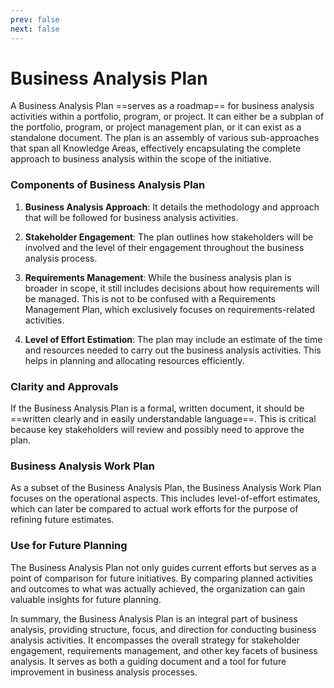 ```yaml
---
prev: false
next: false
---
```


# Business Analysis Plan

A Business Analysis Plan ==serves as a roadmap== for business analysis activities within a portfolio, program, or project. It can either be a subplan of the portfolio, program, or project management plan, or it can exist as a standalone document. The plan is an assembly of various sub-approaches that span all Knowledge Areas, effectively encapsulating the complete approach to business analysis within the scope of the initiative.

### Components of Business Analysis Plan

1. **Business Analysis Approach**: It details the methodology and approach that will be followed for business analysis activities.

2. **Stakeholder Engagement**: The plan outlines how stakeholders will be involved and the level of their engagement throughout the business analysis process.

3. **Requirements Management**: While the business analysis plan is broader in scope, it still includes decisions about how requirements will be managed. This is not to be confused with a Requirements Management Plan, which exclusively focuses on requirements-related activities.

4. **Level of Effort Estimation**: The plan may include an estimate of the time and resources needed to carry out the business analysis activities. This helps in planning and allocating resources efficiently.

### Clarity and Approvals

If the Business Analysis Plan is a formal, written document, it should be ==written clearly and in easily understandable language==. This is critical because key stakeholders will review and possibly need to approve the plan.

### Business Analysis Work Plan

As a subset of the Business Analysis Plan, the Business Analysis Work Plan focuses on the operational aspects. This includes level-of-effort estimates, which can later be compared to actual work efforts for the purpose of refining future estimates.

### Use for Future Planning

The Business Analysis Plan not only guides current efforts but serves as a point of comparison for future initiatives. By comparing planned activities and outcomes to what was actually achieved, the organization can gain valuable insights for future planning.

In summary, the Business Analysis Plan is an integral part of business analysis, providing structure, focus, and direction for conducting business analysis activities. It encompasses the overall strategy for stakeholder engagement, requirements management, and other key facets of business analysis. It serves as both a guiding document and a tool for future improvement in business analysis processes.
